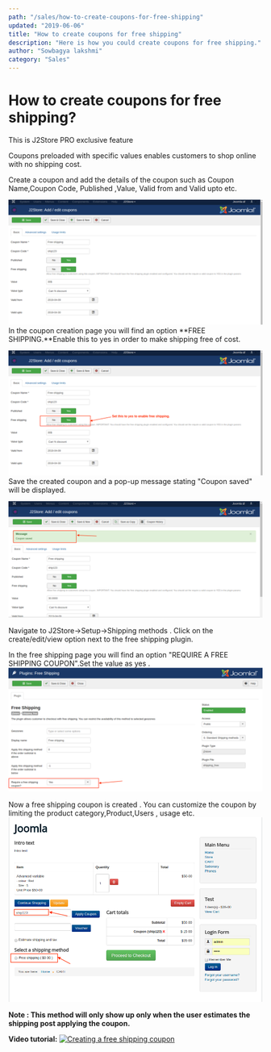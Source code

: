 ```yaml
---
path: "/sales/how-to-create-coupons-for-free-shipping"
updated: "2019-06-06"
title: "How to create coupons for free shipping"
description: "Here is how you could create coupons for free shipping."
author: "Sowbagya lakshmi"
category: "Sales"
---
```

# How to create coupons for free shipping?
This is J2Store PRO exclusive feature

Coupons preloaded with specific values enables customers to shop online with no shipping cost.

Create a coupon and add the details of the coupon such as Coupon Name,Coupon Code, Published ,Value, Valid from and Valid upto etc.

![Basic settings for creating free shipping coupons](../../images/sales/Coupons-for-free-shipping/coupon-free-ship-basic.png)
In the coupon creation page you will find an option **FREE SHIPPING.**Enable this to yes in order to make shipping free of cost.

![Enabling free shipping option in coupons](../../images/sales/Coupons-for-free-shipping/coupon-free-ship-enable-free-ship.png)
Save the created coupon and a pop-up message stating "Coupon saved" will be displayed.

![Coupon-saved](../../images/sales/Coupons-for-free-shipping/coupon-free-ship-saved.png)


Navigate to J2Store->Setup->Shipping methods . Click on the create/edit/view option next to the free shipping plugin. 

In the free shipping page you will find an option "REQUIRE A FREE SHIPPING COUPON".Set the value as yes .
![Enabling the free shipping coupon option in shipping plugin](../../images/sales/Coupons-for-free-shipping/coupon-free-ship-enable-coupon.png)

Now a free shipping coupon is created . You can customize the coupon by limiting the product category,Product,Users , usage etc.
![Applying the coupon on the frontend](../../images/sales/Coupons-for-free-shipping/coupon-free-ship-frontend.png)

**Note : This method will only show up only when the user estimates the shipping post applying the coupon.**

**Video tutorial:**
[![Creating a free shipping coupon](https://img.youtube.com/vi/51J1UkeRu3Y/0.jpg)](https://youtu.be/h5gbYqtpmP0 "Creating a free shipping coupon")


